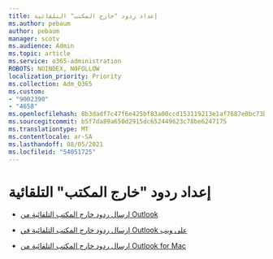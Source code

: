 ```yaml
---
title: إعداد ردود "خارج المكتب" التلقائية
ms.author: pebaum
author: pebaum
manager: scotv
ms.audience: Admin
ms.topic: article
ms.service: o365-administration
ROBOTS: NOINDEX, NOFOLLOW
localization_priority: Priority
ms.collection: Adm_O365
ms.custom:
- "9002390"
- "4658"
ms.openlocfilehash: 8b3dadf7c47f6e425bf83a00ccd153119213e1af7687e0bc73b35384ec9a7ae2
ms.sourcegitcommit: b5f7da89a650d2915dc652449623c78be6247175
ms.translationtype: MT
ms.contentlocale: ar-SA
ms.lasthandoff: 08/05/2021
ms.locfileid: "54051725"
---
```

# <a name="setting-up-out-of-office-automatic-replies"></a>إعداد ردود "خارج المكتب" التلقائية

- [إرسال ردود خارج المكتب التلقائية من Outlook](https://support.office.com/article/9742f476-5348-4f9f-997f-5e208513bd67)

- [إرسال ردود خارج المكتب التلقائية في Outlook على ويب](https://support.office.com/article/0c193ab0-b9e1-4058-84be-a5b014242290)

- [إرسال ردود خارج المكتب التلقائية من Outlook for Mac](https://support.office.com/article/4e07ab75-beda-4f9e-bcdc-44471ebacdee)
